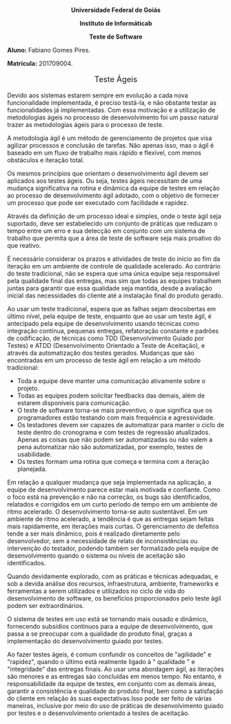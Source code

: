 

<p style="text-align: center;"><b>Universidade Federal de Goiás</b></p>
<p style="text-align: center;"><b>Instituto de Informáticab</b></p>
<p style="text-align: center;"><b>Teste de Software</b></p>

<b>Aluno:</b> Fabiano Gomes Pires.

<b>Matrícula:</b> 201709004.

<p style="text-align: center; font-size:18px;" >Teste Ágeis</p>	

Devido aos sistemas estarem sempre em evolução a cada nova funcionalidade implementada, é preciso testá-la, e não obstante testar as funcionalidades já implementadas. Com essa motivação e a utilização de metodologias ágeis no processo de desenvolvimento foi um passo natural trazer as metodologias ágeis para o processo de teste.

A metodologia ágil é um método de gerenciamento de projetos que visa agilizar processos e conclusão de tarefas. Não apenas isso, mas o ágil é baseado em um fluxo de trabalho mais rápido e flexível, com menos obstáculos e iteração total.

Os mesmos princípios que orientam o desenvolvimento ágil devem ser aplicados aos testes ágeis. Ou seja, testes ágeis necessitam de uma mudança significativa na rotina e dinâmica da equipe de testes em relação ao processo de desenvolvimento ágil adotado, com o objetivo de fornecer um processo que pode ser executado com facilidade e rapidez.

Através da definição de um processo ideal e simples, onde o teste ágil seja suportado, deve ser estabelecido um conjunto de práticas que reduzam o tempo entre um erro e sua detecção em conjunto com um sistema de trabalho que permita que a área de teste de software seja mais proativo do que reativo.

É necessário considerar os prazos e atividades de teste do início ao fim da iteração em um ambiente de controle de qualidade acelerado. Ao contrário do teste tradicional, não se espera que uma única equipe seja responsável pela qualidade final das entregas, mas sim que todas as equipes trabalhem juntas para garantir que essa qualidade seja mantida, desde a avaliação inicial das necessidades do cliente até a instalação final do produto gerado.

Ao usar um teste tradicional, espera que as falhas sejam descobertas em último nível, pela equipe de teste, enquanto que ao usar um teste ágil, é antecipado pela equipe de desenvolvimento usando técnicas como integração contínua, pequenas entregas, refatoração constante e padrões de codificação, de técnicas como TDD (Desenvolvimento Guiado por Testes) e ATDD (Desenvolvimento Orientado a Teste de Aceitação), e através da automatização dos testes gerados. Mudanças que são encontradas em um processo de teste ágil em relação a um método tradicional:

* Toda a equipe deve manter uma comunicação ativamente sobre o projeto.
* Todas as equipes podem solicitar feedbacks das demais, além de estarem disponíveis para comunicação.
* O teste de software torna-se mais preventivo, o que significa que os programadores estão testando com mais frequência e agressividade.
* Os testadores devem ser capazes de automatizar para manter o ciclo de teste dentro do cronograma e com testes de regressão atualizados. Apenas as coisas que não podem ser automatizadas ou não valem a pena automatizar não são automatizadas, por exemplo, testes de usabilidade.
* Os testes formam uma rotina que começa e termina com a iteração planejada.

Em relação a qualquer mudança que seja implementada na aplicação, a equipe de desenvolvimento parece estar mais motivada e confiante. Como o foco está na prevenção e não na correção, os bugs são identificados, relatados e corrigidos em um curto período de tempo em um ambiente de ritmo acelerado. O desenvolvimento torna-se auto sustentável. Em um ambiente de ritmo acelerado, a tendência é que as entregas sejam feitas mais rapidamente, em iterações mais curtas. O gerenciamento de defeitos tende a ser mais dinâmico, pois é realizado diretamente pelo desenvolvedor, sem a necessidade de relato de inconsistências ou intervenção do testador, podendo também ser formalizado pela equipe de desenvolvimento quando o sistema ou níveis de aceitação são identificados.

Quando devidamente explorado, com as práticas e técnicas adequadas, e sob a devida análise dos recursos, infraestrutura, ambiente, frameworks e ferramentas a serem utilizados e utilizados no ciclo de vida do desenvolvimento de software, os benefícios proporcionados pelo teste ágil podem ser extraordinários.

O sistema de testes em uso está se tornando mais ousado e dinâmico, fornecendo subsídios contínuos para a equipe de desenvolvimento, que passa a se preocupar com a qualidade do produto final, graças a implementação do desenvolvimento guiado por testes.

Ao fazer testes ágeis, é comum confundir os conceitos de "agilidade" e "rapidez", quando o último está realmente ligado à " qualidade " e "integridade" das entregas finais. Ao usar uma abordagem ágil, as iterações são menores e as entregas são concluídas em menos tempo. No entanto, é responsabilidade da equipe de testes, em conjunto com as demais áreas, garantir a consistência e qualidade do produto final, bem como a satisfação do cliente em relação às suas expectativas.Isso pode ser feito de várias maneiras, inclusive por meio do uso de práticas de desenvolvimento guiado por testes e o desenvolvimento orientado a testes de aceitação.

